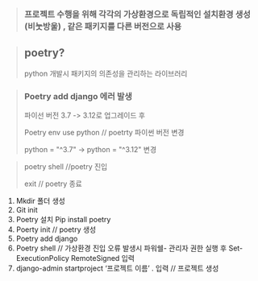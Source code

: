 > ### 프로젝트 수행을 위해 각각의 가상환경으로 독립적인 설치환경 생성 (비눗방울) , 같은 패키지를 다른 버전으로 사용

> ## poetry?
> python 개발시 패키지의 의존성을 관리하는 라이브러리

> ### Poetry add django 에러 발생
> 
>  파이선 버전 3.7 -> 3.12로 업그레이드 후
> 
> Poetry env use python // poetrty 파이썬 버전 변경
> 
> python = "^3.7" -> python = "^3.12" 변경

> poetry shell //poetry 진입
>
> exit // poetry 종료


1.	Mkdir 폴더 생성
2.	Git init
3.	Poetry 설치 
Pip install poetry
4.	Poerty init // poetry 생성
5.	Poetry add django
6.	Poetry shell // 가상환경 진입
오류 발생시
파워쉘- 관리자 권한 실행 후 Set-ExecutionPolicy RemoteSigned 입력
7.	django-admin startproject ‘프로젝트 이름’ . 입력  // 프로젝트 생성
